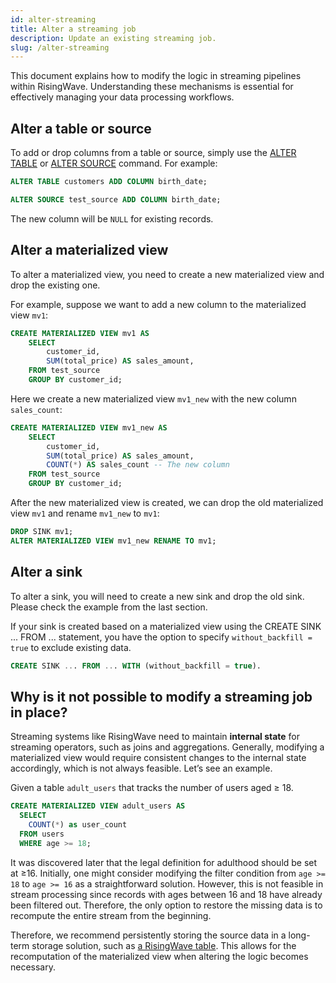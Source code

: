 ```yaml
---
id: alter-streaming
title: Alter a streaming job
description: Update an existing streaming job.
slug: /alter-streaming
---
```

<head>
  <link rel="canonical" href="https://docs.risingwave.com/docs/current/alter-streaming/" />
</head>

This document explains how to modify the logic in streaming pipelines within RisingWave. Understanding these mechanisms is essential for effectively managing your data processing workflows.


## Alter a table or source

To add or drop columns from a table or source, simply use the [ALTER TABLE](https://docs.risingwave.com/docs/dev/sql-alter-table/) or [ALTER SOURCE](https://docs.risingwave.com/docs/dev/sql-alter-source/) command. For example:

```sql
ALTER TABLE customers ADD COLUMN birth_date;

ALTER SOURCE test_source ADD COLUMN birth_date;
```

The new column will be `NULL` for existing records. 

## Alter a materialized view

To alter a materialized view, you need to create a new materialized view and drop the existing one. 

For example, suppose we want to add a new column to the materialized view `mv1`:
    
```sql
CREATE MATERIALIZED VIEW mv1 AS
    SELECT
        customer_id,
        SUM(total_price) AS sales_amount,
    FROM test_source
    GROUP BY customer_id;
```

Here we create a new materialized view `mv1_new` with the new column `sales_count`:
    
```sql
CREATE MATERIALIZED VIEW mv1_new AS
    SELECT
        customer_id,
        SUM(total_price) AS sales_amount,
        COUNT(*) AS sales_count -- The new column
    FROM test_source
    GROUP BY customer_id;
```

After the new materialized view is created, we can drop the old materialized view `mv1` and rename `mv1_new` to `mv1`:

```sql
DROP SINK mv1;
ALTER MATERIALIZED VIEW mv1_new RENAME TO mv1;
```

## Alter a sink

To alter a sink, you will need to create a new sink and drop the old sink. Please check the example from the last section.

If your sink is created based on a materialized view using the CREATE SINK ... FROM ... statement, you have the option to specify `without_backfill = true` to exclude existing data.

```sql
CREATE SINK ... FROM ... WITH (without_backfill = true).
```

## Why is it not possible to modify a streaming job in place?

Streaming systems like RisingWave need to maintain **internal state** for streaming operators, such as joins and aggregations. Generally, modifying a materialized view would require consistent changes to the internal state accordingly, which is not always feasible. Let’s see an example.

Given a table `adult_users` that tracks the number of users aged ≥ 18. 

```sql
CREATE MATERIALIZED VIEW adult_users AS
  SELECT
    COUNT(*) as user_count
  FROM users
  WHERE age >= 18;
```

It was discovered later that the legal definition for adulthood should be set at ≥16. Initially, one might consider modifying the filter condition from `age >= 18` to `age >= 16` as a straightforward solution. However, this is not feasible in stream processing since records with ages between 16 and 18 have already been filtered out. Therefore, the only option to restore the missing data is to recompute the entire stream from the beginning.

Therefore, we recommend persistently storing the source data in a long-term storage solution, such as [a RisingWave table](/sql/commands/sql-create-table/). This allows for the recomputation of the materialized view when altering the logic becomes necessary.
